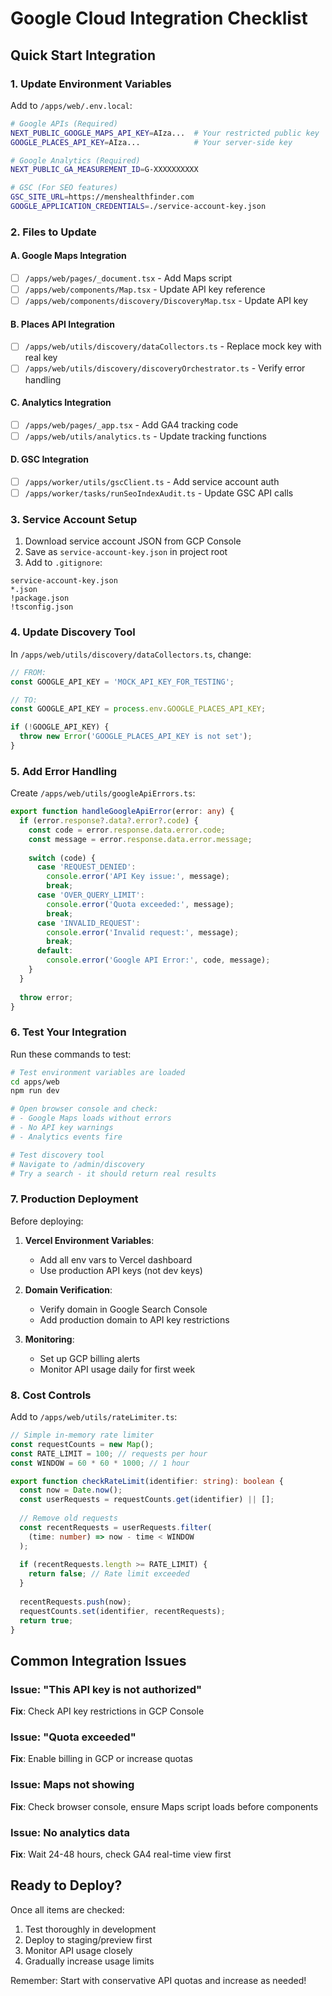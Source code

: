 # Google Cloud Integration Checklist

## Quick Start Integration

### 1. Update Environment Variables

Add to `/apps/web/.env.local`:
```bash
# Google APIs (Required)
NEXT_PUBLIC_GOOGLE_MAPS_API_KEY=AIza...  # Your restricted public key
GOOGLE_PLACES_API_KEY=AIza...            # Your server-side key

# Google Analytics (Required)
NEXT_PUBLIC_GA_MEASUREMENT_ID=G-XXXXXXXXXX

# GSC (For SEO features)
GSC_SITE_URL=https://menshealthfinder.com
GOOGLE_APPLICATION_CREDENTIALS=./service-account-key.json
```

### 2. Files to Update

#### A. Google Maps Integration
- [ ] `/apps/web/pages/_document.tsx` - Add Maps script
- [ ] `/apps/web/components/Map.tsx` - Update API key reference
- [ ] `/apps/web/components/discovery/DiscoveryMap.tsx` - Update API key

#### B. Places API Integration  
- [ ] `/apps/web/utils/discovery/dataCollectors.ts` - Replace mock key with real key
- [ ] `/apps/web/utils/discovery/discoveryOrchestrator.ts` - Verify error handling

#### C. Analytics Integration
- [ ] `/apps/web/pages/_app.tsx` - Add GA4 tracking code
- [ ] `/apps/web/utils/analytics.ts` - Update tracking functions

#### D. GSC Integration
- [ ] `/apps/worker/utils/gscClient.ts` - Add service account auth
- [ ] `/apps/worker/tasks/runSeoIndexAudit.ts` - Update GSC API calls

### 3. Service Account Setup

1. Download service account JSON from GCP Console
2. Save as `service-account-key.json` in project root
3. Add to `.gitignore`:
```
service-account-key.json
*.json
!package.json
!tsconfig.json
```

### 4. Update Discovery Tool

In `/apps/web/utils/discovery/dataCollectors.ts`, change:

```typescript
// FROM:
const GOOGLE_API_KEY = 'MOCK_API_KEY_FOR_TESTING';

// TO:
const GOOGLE_API_KEY = process.env.GOOGLE_PLACES_API_KEY;

if (!GOOGLE_API_KEY) {
  throw new Error('GOOGLE_PLACES_API_KEY is not set');
}
```

### 5. Add Error Handling

Create `/apps/web/utils/googleApiErrors.ts`:

```typescript
export function handleGoogleApiError(error: any) {
  if (error.response?.data?.error?.code) {
    const code = error.response.data.error.code;
    const message = error.response.data.error.message;
    
    switch (code) {
      case 'REQUEST_DENIED':
        console.error('API Key issue:', message);
        break;
      case 'OVER_QUERY_LIMIT':
        console.error('Quota exceeded:', message);
        break;
      case 'INVALID_REQUEST':
        console.error('Invalid request:', message);
        break;
      default:
        console.error('Google API Error:', code, message);
    }
  }
  
  throw error;
}
```

### 6. Test Your Integration

Run these commands to test:

```bash
# Test environment variables are loaded
cd apps/web
npm run dev

# Open browser console and check:
# - Google Maps loads without errors
# - No API key warnings
# - Analytics events fire

# Test discovery tool
# Navigate to /admin/discovery
# Try a search - it should return real results
```

### 7. Production Deployment

Before deploying:

1. **Vercel Environment Variables**:
   - Add all env vars to Vercel dashboard
   - Use production API keys (not dev keys)

2. **Domain Verification**:
   - Verify domain in Google Search Console
   - Add production domain to API key restrictions

3. **Monitoring**:
   - Set up GCP billing alerts
   - Monitor API usage daily for first week

### 8. Cost Controls

Add to `/apps/web/utils/rateLimiter.ts`:

```typescript
// Simple in-memory rate limiter
const requestCounts = new Map();
const RATE_LIMIT = 100; // requests per hour
const WINDOW = 60 * 60 * 1000; // 1 hour

export function checkRateLimit(identifier: string): boolean {
  const now = Date.now();
  const userRequests = requestCounts.get(identifier) || [];
  
  // Remove old requests
  const recentRequests = userRequests.filter(
    (time: number) => now - time < WINDOW
  );
  
  if (recentRequests.length >= RATE_LIMIT) {
    return false; // Rate limit exceeded
  }
  
  recentRequests.push(now);
  requestCounts.set(identifier, recentRequests);
  return true;
}
```

## Common Integration Issues

### Issue: "This API key is not authorized"
**Fix**: Check API key restrictions in GCP Console

### Issue: "Quota exceeded" 
**Fix**: Enable billing in GCP or increase quotas

### Issue: Maps not showing
**Fix**: Check browser console, ensure Maps script loads before components

### Issue: No analytics data
**Fix**: Wait 24-48 hours, check GA4 real-time view first

## Ready to Deploy?

Once all items are checked:
1. Test thoroughly in development
2. Deploy to staging/preview first
3. Monitor API usage closely
4. Gradually increase usage limits

Remember: Start with conservative API quotas and increase as needed!